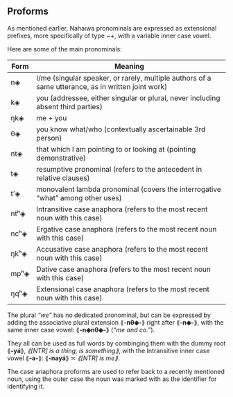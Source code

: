 ## Proforms

As mentioned earlier, Nahaıwa pronominals are expressed as extensional prefixes, more specifically of type −+, with a variable inner case vowel.

Here are some of the main pronominals:

| Form | Meaning |
|------|---------|
| n◈   | I/me (singular speaker, or rarely, multiple authors of a same utterance, as in written joint work) |
| k◈   | you (addressee, either singular or plural, never including absent third parties) |
| ŋk◈  | me + you |
| θ◈   | you know what/who (contextually ascertainable 3rd person) |
| nt◈  | that which I am pointing to or looking at (pointing demonstrative) |
| t◈   | resumptive pronominal (refers to the antecedent in relative clauses) |
| tʼ◈  | monovalent lambda pronominal (covers the interrogative “what” among other uses) |
| ntʰ◈ | Intransitive case anaphora (refers to the most recent noun with this case) |
| ncʰ◈ | Ergative case anaphora (refers to the most recent noun with this case) |
| ŋkʰ◈ | Accusative case anaphora (refers to the most recent noun with this case) |
| mpʰ◈ | Dative case anaphora (refers to the most recent noun with this case) |
| ŋqʰ◈ | Extensional case anaphora (refers to the most recent noun with this case) |

The plural *“we”* has no dedicated pronominal, but can be expressed by adding the associative plural extension ⟪**-nθ◈-**⟫ right after ⟪**-n◈-**⟫, with the same inner case vowel: ⟪**-n◈nθ◈-**⟫ (*“me and co.”*).

They all can be used as full words by combinging them with the dummy root ⟪**-yá**⟫, *⟪[NTR] is a thing, is something⟫*, with the Intransitive inner case vowel ⟪**-a-**⟫: ⟪**-nayá**⟫ ≍ *⟪[NTR] is me⟫*.

The case anaphora proforms are used to refer back to a recently mentioned noun, using the outer case the noun was marked with as the identifier for identifying it.

